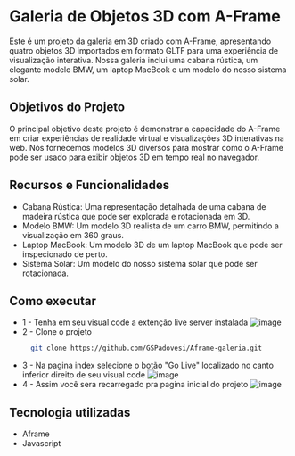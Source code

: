 # Galeria de Objetos 3D com A-Frame
Este é um projeto da galeria em 3D criado com A-Frame, apresentando quatro objetos 3D importados em formato GLTF para uma experiência de visualização interativa. Nossa galeria inclui uma cabana rústica, um elegante modelo BMW, um laptop MacBook e um modelo do nosso sistema solar.

## Objetivos do Projeto
O principal objetivo deste projeto é demonstrar a capacidade do A-Frame em criar experiências de realidade virtual e visualizações 3D interativas na web. Nós fornecemos modelos 3D diversos para mostrar como o A-Frame pode ser usado para exibir objetos 3D em tempo real no navegador.

## Recursos e Funcionalidades
* Cabana Rústica: Uma representação detalhada de uma cabana de madeira rústica que pode ser explorada e rotacionada em 3D.
* Modelo BMW: Um modelo 3D realista de um carro BMW, permitindo a visualização em 360 graus.
* Laptop MacBook: Um modelo 3D de um laptop MacBook que pode ser inspecionado de perto.
* Sistema Solar: Um modelo do nosso sistema solar que pode ser rotacionada.

## Como executar 
* 1 - Tenha em seu visual code a extenção live server instalada
  ![image](https://github.com/GSPadovesi/Aframe-galeria/assets/73147378/81f77304-b57e-4632-aa01-795caef7769a)
* 2 - Clone o projeto
  ```bash
    git clone https://github.com/GSPadovesi/Aframe-galeria.git
  ```
* 3 - Na pagina index selecione o botão "Go Live" localizado no canto inferior direito de seu visual code
    ![image](https://github.com/GSPadovesi/Aframe-galeria/assets/73147378/0f3b1fcc-974b-4733-a677-27229ec86d59)
* 4 - Assim você sera recarregado pra pagina inicial do projeto
  ![image](https://github.com/GSPadovesi/Aframe-galeria/assets/73147378/2841bc9b-9c65-4c33-80ef-82a897a97683)
 
 ## Tecnologia utilizadas
 * Aframe
 * Javascript

   


